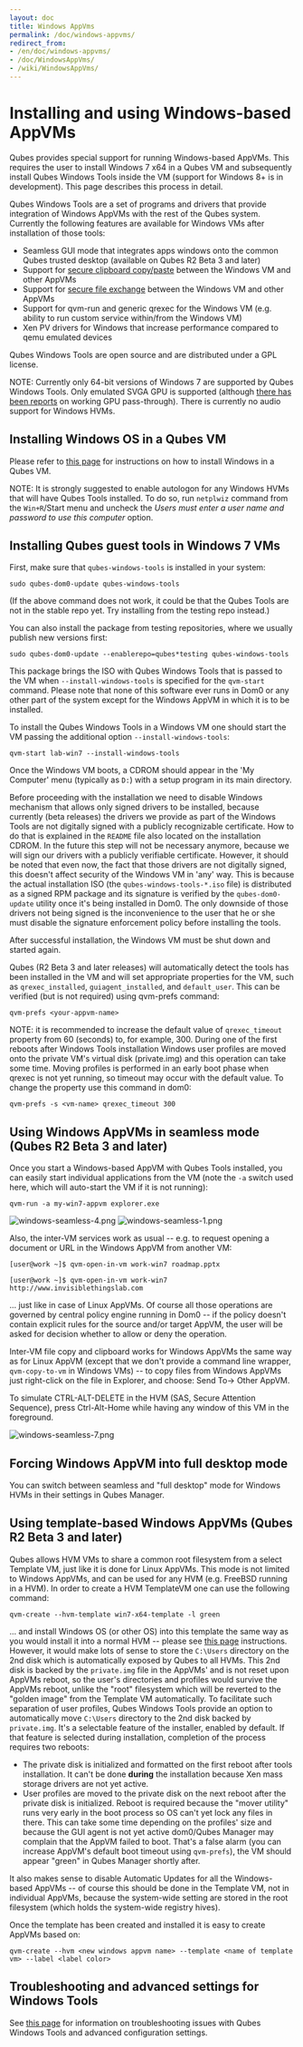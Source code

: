 ```yaml
---
layout: doc
title: Windows AppVms
permalink: /doc/windows-appvms/
redirect_from:
- /en/doc/windows-appvms/
- /doc/WindowsAppVms/
- /wiki/WindowsAppVms/
---
```


Installing and using Windows-based AppVMs
=========================================

Qubes provides special support for running Windows-based AppVMs. This requires the user to install Windows 7 x64 in a Qubes VM and subsequently install Qubes Windows Tools inside the VM (support for Windows 8+ is in development). This page describes this process in detail.

Qubes Windows Tools are a set of programs and drivers that provide integration of Windows AppVMs with the rest of the Qubes system. Currently the following features are available for Windows VMs after installation of those tools:

-   Seamless GUI mode that integrates apps windows onto the common Qubes trusted desktop (available on Qubes R2 Beta 3 and later)
-   Support for [secure clipboard copy/paste](/doc/copy-paste/) between the Windows VM and other AppVMs
-   Support for [secure file exchange](/doc/copying-files/) between the Windows VM and other AppVMs
-   Support for qvm-run and generic qrexec for the Windows VM (e.g. ability to run custom service within/from the Windows VM)
-   Xen PV drivers for Windows that increase performance compared to qemu emulated devices

Qubes Windows Tools are open source and are distributed under a GPL license.

NOTE: Currently only 64-bit versions of Windows 7 are supported by Qubes Windows Tools. Only emulated SVGA GPU is supported (although [there has been reports](https://groups.google.com/forum/#!topic/qubes-users/cmPRMOkxkdA) on working GPU pass-through). There is currently no audio support for Windows HVMs.

Installing Windows OS in a Qubes VM
-----------------------------------

Please refer to [this page](/doc/hvm-create/) for instructions on how to install Windows in a Qubes VM.

NOTE: It is strongly suggested to enable autologon for any Windows HVMs that will have Qubes Tools installed. To do so, run `netplwiz` command from the `Win+R`/Start menu and uncheck the *Users must enter a user name and password to use this computer* option.

Installing Qubes guest tools in Windows 7 VMs
---------------------------------------------

First, make sure that `qubes-windows-tools` is installed in your system:

~~~
sudo qubes-dom0-update qubes-windows-tools
~~~

(If the above command does not work, it could be that the Qubes Tools are not in the stable repo yet. Try installing from the testing repo instead.)

You can also install the package from testing repositories, where we usually publish new versions first:

~~~
sudo qubes-dom0-update --enablerepo=qubes*testing qubes-windows-tools
~~~

This package brings the ISO with Qubes Windows Tools that is passed to the VM when `--install-windows-tools` is specified for the `qvm-start` command. Please note that none of this software ever runs in Dom0 or any other part of the system except for the Windows AppVM in which it is to be installed.

To install the Qubes Windows Tools in a Windows VM one should start the VM passing the additional option `--install-windows-tools`:

~~~
qvm-start lab-win7 --install-windows-tools
~~~

Once the Windows VM boots, a CDROM should appear in the 'My Computer' menu (typically as `D:`) with a setup program in its main directory.

Before proceeding with the installation we need to disable Windows mechanism that allows only signed drivers to be installed, because currently (beta releases) the drivers we provide as part of the Windows Tools are not digitally signed with a publicly recognizable certificate. How to do that is explained in the `README` file also located on the installation CDROM. In the future this step will not be necessary anymore, because we will sign our drivers with a publicly verifiable certificate. However, it should be noted that even now, the fact that those drivers are not digitally signed, this doesn't affect security of the Windows VM in 'any' way. This is because the actual installation ISO (the `qubes-windows-tools-*.iso` file) is distributed as a signed RPM package and its signature is verified by the `qubes-dom0-update` utility once it's being installed in Dom0. The only downside of those drivers not being signed is the inconvenience to the user that he or she must disable the signature enforcement policy before installing the tools.

After successful installation, the Windows VM must be shut down and started again.

Qubes (R2 Beta 3 and later releases) will automatically detect the tools has been installed in the VM and will set appropriate properties for the VM, such as `qrexec_installed`, `guiagent_installed`, and `default_user`. This can be verified (but is not required) using qvm-prefs command:

~~~
qvm-prefs <your-appvm-name>
~~~

NOTE: it is recommended to increase the default value of `qrexec_timeout` property from 60 (seconds) to, for example, 300. During one of the first reboots after Windows Tools installation Windows user profiles are moved onto the private VM's virtual disk (private.img) and this operation can take some time. Moving profiles is performed in an early boot phase when qrexec is not yet running, so timeout may occur with the default value. To change the property use this command in dom0:

~~~
qvm-prefs -s <vm-name> qrexec_timeout 300
~~~

Using Windows AppVMs in seamless mode (Qubes R2 Beta 3 and later)
-----------------------------------------------------------------

Once you start a Windows-based AppVM with Qubes Tools installed, you can easily start individual applications from the VM (note the `-a` switch used here, which will auto-start the VM if it is not running):

~~~
qvm-run -a my-win7-appvm explorer.exe
~~~

![windows-seamless-4.png](/attachment/wiki/WindowsAppVms/windows-seamless-4.png) ![windows-seamless-1.png](/attachment/wiki/WindowsAppVms/windows-seamless-1.png)

Also, the inter-VM services work as usual -- e.g. to request opening a document or URL in the Windows AppVM from another VM:

~~~
[user@work ~]$ qvm-open-in-vm work-win7 roadmap.pptx
~~~

~~~
[user@work ~]$ qvm-open-in-vm work-win7 http://www.invisiblethingslab.com
~~~

... just like in case of Linux AppVMs. Of course all those operations are governed by central policy engine running in Dom0 -- if the policy doesn't contain explicit rules for the source and/or target AppVM, the user will be asked for decision whether to allow or deny the operation.

Inter-VM file copy and clipboard works for Windows AppVMs the same way as for Linux AppVM (except that we don't provide a command line wrapper, `qvm-copy-to-vm` in Windows VMs) -- to copy files from Windows AppVMs just right-click on the file in Explorer, and choose: Send To-\> Other AppVM.

To simulate CTRL-ALT-DELETE in the HVM (SAS, Secure Attention Sequence), press Ctrl-Alt-Home while having any window of this VM in the foreground.

![windows-seamless-7.png](/attachment/wiki/WindowsAppVms/windows-seamless-7.png)

Forcing Windows AppVM into full desktop mode
--------------------------------------------

You can switch between seamless and "full desktop" mode for Windows HVMs in their settings in Qubes Manager.

Using template-based Windows AppVMs (Qubes R2 Beta 3 and later)
---------------------------------------------------------------

Qubes allows HVM VMs to share a common root filesystem from a select Template VM, just like it is done for Linux AppVMs. This mode is not limited to Windows AppVMs, and can be used for any HVM (e.g. FreeBSD running in a HVM). In order to create a HVM TemplateVM one can use the following command:

~~~
qvm-create --hvm-template win7-x64-template -l green
~~~

... and install Windows OS (or other OS) into this template the same way as you would install it into a normal HVM -- please see [this page](/doc/hvm-create/) instructions. However, it would make lots of sense to store the `C:\Users` directory on the 2nd disk which is automatically exposed by Qubes to all HVMs. This 2nd disk is backed by the `private.img` file in the AppVMs' and is not reset upon AppVMs reboot, so the user's directories and profiles would survive the AppVMs reboot, unlike the "root" filesystem which will be reverted to the "golden image" from the Template VM automatically. To facilitate such separation of user profiles, Qubes Windows Tools provide an option to automatically move `C:\Users` directory to the 2nd disk backed by `private.img`. It's a selectable feature of the installer, enabled by default. If that feature is selected during installation, completion of the process requires two reboots:

-   The private disk is initialized and formatted on the first reboot after tools installation. It can't be done **during** the installation because Xen mass storage drivers are not yet active.
-   User profiles are moved to the private disk on the next reboot after the private disk is initialized. Reboot is required because the "mover utility" runs very early in the boot process so OS can't yet lock any files in there. This can take some time depending on the profiles' size and because the GUI agent is not yet active dom0/Qubes Manager may complain that the AppVM failed to boot. That's a false alarm (you can increase AppVM's default boot timeout using `qvm-prefs`), the VM should appear "green" in Qubes Manager shortly after.

It also makes sense to disable Automatic Updates for all the Windows-based AppVMs -- of course this should be done in the Template VM, not in individual AppVMs, because the system-wide setting are stored in the root filesystem (which holds the system-wide registry hives).

Once the template has been created and installed it is easy to create AppVMs based on:

~~~
qvm-create --hvm <new windows appvm name> --template <name of template vm> --label <label color>
~~~

Troubleshooting and advanced settings for Windows Tools
-------------------------------------------------------

See [this page](/doc/windows-tools-3/) for information on troubleshooting issues with Qubes Windows Tools and advanced configuration settings.
